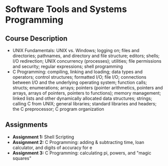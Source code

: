 Software Tools and Systems Programming
=======

Course Description
-----------------

- UNIX Fundamentals: UNIX vs. Windows; logging on; files and directories; pathnames, and directory and file structure; editors; shells; I/O redirection; UNIX concurrency (processes); utilities; file permissions and security; regular expressions; shell programming
- C Programming: compiling, linking and loading; data types and operators; control structures; formatted I/O; file I/O; connections between I/O and the underlying operating system; function calls; structs; enumerations; arrays; pointers (pointer arithmetics, pointers and arrays, arrays of pointers, pointers to functions); memory management; linked lists and other dynamically allocated data structures; strings; calling C from UNIX; general libraries; standard libraries and headers; the C preprocessor; C program organization

Assignments
-----------

- **Assignment 1:** Shell Scripting
- **Assignment 2:** C Programming: adding & subtracting time, loan calculator, and digits of accuracy for e
- **Assignment 3:** C Programming: calculating pi, powers, and "magic squares"
